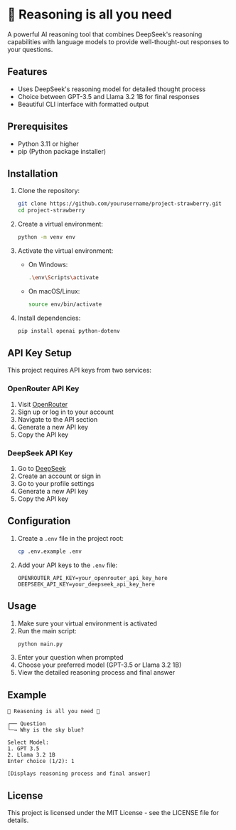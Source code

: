 # 🤖 Reasoning is all you need

A powerful AI reasoning tool that combines DeepSeek's reasoning capabilities with language models to provide well-thought-out responses to your questions.

## Features

- Uses DeepSeek's reasoning model for detailed thought process
- Choice between GPT-3.5 and Llama 3.2 1B for final responses
- Beautiful CLI interface with formatted output

## Prerequisites

- Python 3.11 or higher
- pip (Python package installer)

## Installation

1. Clone the repository:

   ```bash
   git clone https://github.com/yourusername/project-strawberry.git
   cd project-strawberry
   ```

2. Create a virtual environment:

   ```bash
   python -m venv env
   ```

3. Activate the virtual environment:

   - On Windows:
     ```bash
     .\env\Scripts\activate
     ```
   - On macOS/Linux:
     ```bash
     source env/bin/activate
     ```

4. Install dependencies:
   ```bash
   pip install openai python-dotenv
   ```

## API Key Setup

This project requires API keys from two services:

### OpenRouter API Key

1. Visit [OpenRouter](https://openrouter.ai/)
2. Sign up or log in to your account
3. Navigate to the API section
4. Generate a new API key
5. Copy the API key

### DeepSeek API Key

1. Go to [DeepSeek](https://platform.deepseek.com/)
2. Create an account or sign in
3. Go to your profile settings
4. Generate a new API key
5. Copy the API key

## Configuration

1. Create a `.env` file in the project root:

   ```bash
   cp .env.example .env
   ```

2. Add your API keys to the `.env` file:
   ```
   OPENROUTER_API_KEY=your_openrouter_api_key_here
   DEEPSEEK_API_KEY=your_deepseek_api_key_here
   ```

## Usage

1. Make sure your virtual environment is activated
2. Run the main script:
   ```bash
   python main.py
   ```
3. Enter your question when prompted
4. Choose your preferred model (GPT-3.5 or Llama 3.2 1B)
5. View the detailed reasoning process and final answer

## Example

```
🤖 Reasoning is all you need 🤖

┌── Question
└─→ Why is the sky blue?

Select Model:
1. GPT 3.5
2. Llama 3.2 1B
Enter choice (1/2): 1

[Displays reasoning process and final answer]
```

## License

This project is licensed under the MIT License - see the LICENSE file for details.

